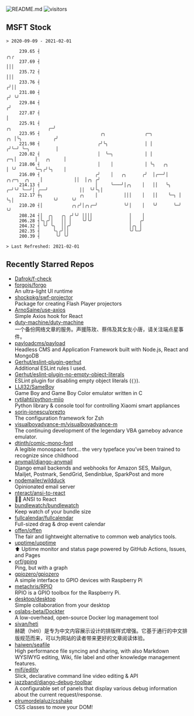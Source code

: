 ![README.md](https://github.com/Gerhut/Gerhut/workflows/README.md/badge.svg)
![visitors](https://visitors.vercel.app/Gerhut/Gerhut?token=8cf69d1f6813d272ef062726b6070c9be4ff72038cfe5a7ded7384a8da65d866)

## MSFT Stock

```
> 2020-09-09 - 2021-02-01

     239.65 ┤                                                                                                ╭╮╭ 
     237.69 ┤                                                                                                │││ 
     235.72 ┤                                                                                                │││ 
     233.76 ┤                                                                                               ╭╯││ 
     231.80 ┤                                                                                              ╭╯ ╰╯ 
     229.84 ┤                                                                                             ╭╯     
     227.87 ┤                                                                                             │      
     225.91 ┤                                                                           ╭╮              ╭─╯      
     223.95 ┤                       ╭╮               ╭─╮                             ╭╮ │╰╮            ╭╯        
     221.98 ┤                      ╭╯╰╮              │ │                            ╭╯╰─╯ ╰─╮          │         
     220.02 ┤                      │  ╰─╮            │ │                         ╭─╮│       │   ╭╮     │         
     218.06 ┤                      │    │            │ ╰╮   ╭╮                   │ ╰╯       ╰─╮╭╯╰╮    │         
     216.09 ┤                     ╭╯    │   ╭╮      ╭╯  │╭──╯│      ╭╮╭─╮  ╭╮    │            ││  │╭╮ ╭╯         
     214.13 ┤                     │     ╰───╯│╭╮    │   ││   ╰╮   ╭─╯╰╯ ╰──╯│ ╭──╯            ││  ╰╯╰╮│          
     212.17 ┼╮              ╭╮    │          │││    │   ││    ╰─╮ │         ╰╮│               ╰╯     ╰╯          
     210.20 ┤│           ╭╮╭╯│╭╮╭─╯          ╰╯│    │   ╰╯      ╰─╯          ╰╯                                  
     208.24 ┤│  ╭╮   ╭╮ ╭╯╰╯ ││││              │    │                                                            
     206.28 ┤╰╮╭╯│   ││ │    ╰╯╰╯              │   ╭╯                                                            
     204.32 ┤ ╰╯ ╰╮  ││╭╯                      │╭╮ │                                                             
     202.35 ┤     ╰╮╭╯││                       ╰╯╰─╯                                                             
     200.39 ┤      ╰╯ ╰╯                                                                                         

> Last Refreshed: 2021-02-01
```

## Recently Starred Repos

- [Dafrok/f-check](https://github.com/Dafrok/f-check)  
- [forgojs/forgo](https://github.com/forgojs/forgo)  
  An ultra-light UI runtime
- [shockpkg/swf-projector](https://github.com/shockpkg/swf-projector)  
  Package for creating Flash Player projectors
- [ArnoSaine/use-axios](https://github.com/ArnoSaine/use-axios)  
  Simple Axios hook for React
- [duty-machine/duty-machine](https://github.com/duty-machine/duty-machine)  
  一个备份网络文章的服务。声援陈玫、蔡伟及其女友小唐，请关注端点星事件。
- [payloadcms/payload](https://github.com/payloadcms/payload)  
  Headless CMS and Application Framework built with Node.js, React and MongoDB
- [Gerhut/eslint-plugin-gerhut](https://github.com/Gerhut/eslint-plugin-gerhut)  
  Additional ESLint rules I used.
- [Gerhut/eslint-plugin-no-empty-object-literals](https://github.com/Gerhut/eslint-plugin-no-empty-object-literals)  
  ESLint plugin for disabling empty object literals (`{}`).
- [LIJI32/SameBoy](https://github.com/LIJI32/SameBoy)  
  Game Boy and Game Boy Color emulator written in C
- [rytilahti/python-miio](https://github.com/rytilahti/python-miio)  
  Python library & console tool for controlling Xiaomi smart appliances
- [sorin-ionescu/prezto](https://github.com/sorin-ionescu/prezto)  
  The configuration framework for Zsh
- [visualboyadvance-m/visualboyadvance-m](https://github.com/visualboyadvance-m/visualboyadvance-m)  
  The continuing development of the legendary VBA gameboy advance emulator.
- [dtinth/comic-mono-font](https://github.com/dtinth/comic-mono-font)  
  A legible monospace font... the very typeface you’ve been trained to recognize since childhood
- [anymail/django-anymail](https://github.com/anymail/django-anymail)  
  Django email backends and webhooks for Amazon SES, Mailgun, Mailjet, Postmark, SendGrid, Sendinblue, SparkPost and more
- [nodemailer/wildduck](https://github.com/nodemailer/wildduck)  
  Opinionated email server
- [nteract/ansi-to-react](https://github.com/nteract/ansi-to-react)  
  :guardsman: ANSI to React
- [bundlewatch/bundlewatch](https://github.com/bundlewatch/bundlewatch)  
  Keep watch of your bundle size
- [fullcalendar/fullcalendar](https://github.com/fullcalendar/fullcalendar)  
  Full-sized drag & drop event calendar
- [offen/offen](https://github.com/offen/offen)  
  The fair and lightweight alternative to common web analytics tools. 
- [upptime/upptime](https://github.com/upptime/upptime)  
  ⬆️ Uptime monitor and status page powered by GitHub Actions, Issues, and Pages
- [orf/gping](https://github.com/orf/gping)  
  Ping, but with a graph
- [gpiozero/gpiozero](https://github.com/gpiozero/gpiozero)  
  A simple interface to GPIO devices with Raspberry Pi
- [metachris/RPIO](https://github.com/metachris/RPIO)  
  RPIO is a GPIO toolbox for the Raspberry Pi.
- [desktop/desktop](https://github.com/desktop/desktop)  
  Simple collaboration from your desktop
- [oslabs-beta/Dockter](https://github.com/oslabs-beta/Dockter)  
  A low-overhead, open-source Docker log management tool
- [sivan/heti](https://github.com/sivan/heti)  
  赫蹏（hètí）是专为中文内容展示设计的排版样式增强。它基于通行的中文排版规范而来，可以为网站的读者带来更好的文章阅读体验。
- [haiwen/seafile](https://github.com/haiwen/seafile)  
  High performance file syncing and sharing, with also Markdown WYSIWYG editing, Wiki, file label and other knowledge management features.
- [mifi/editly](https://github.com/mifi/editly)  
  Slick, declarative command line video editing & API
- [jazzband/django-debug-toolbar](https://github.com/jazzband/django-debug-toolbar)  
  A configurable set of panels that display various debug information about the current request/response.
- [elrumordelaluz/csshake](https://github.com/elrumordelaluz/csshake)  
  CSS classes to move your DOM!
